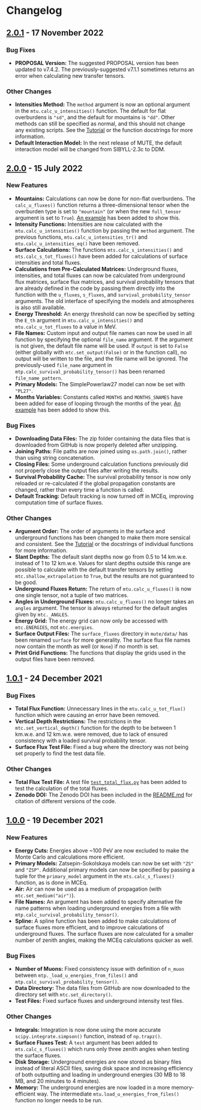 # Changelog

## [2.0.1](https://github.com/wjwoodley/mute/releases/tag/2.0.1) - 17 November 2022

### **Bug Fixes**

* **PROPOSAL Version:** The suggested PROPOSAL version has been updated to v7.4.2. The previously-suggested v7.1.1 sometimes returns an error when calculating new transfer tensors.

### **Other Changes**

* **Intensities Method:** The ``method`` argument is now an optional argument in the ``mtu.calc_u_intensities()`` function. The default for flat overburdens is ``"sd"``, and the default for mountains is ``"dd"``. Other methods can still be specified as normal, and this should not change any existing scripts. See the [Tutorial](docs/Tutorial.md#calculating-underground-intensities) or the function docstrings for more information.
* **Default Interaction Model:** In the next release of MUTE, the default interaction model will be changed from SIBYLL-2.3c to DDM.

## [2.0.0](https://github.com/wjwoodley/mute/releases/tag/2.0.0) - 15 July 2022

### **New Features**

* **Mountains:** Calculations can now be done for non-flat overburdens. The ``calc_u_fluxes()`` function returns a three-dimensional tensor when the overburden type is set to ``"mountain"`` (or when the new ``full_tensor`` argument is set to ``True``). [An example](examples/example_mountain_calculations.ipynb) has been added to show this.
* **Intensity Functions:** Intensities are now calculated with the ``mtu.calc_u_intensities()`` function by passing the ``method`` argument. The previous functions, ``mtu.calc_u_intensities_tr()`` and ``mtu.calc_u_intensities_eq()`` have been removed.
* **Surface Calculations:** The functions ``mts.calc_s_intensities()`` and ``mts.calc_s_tot_fluxes()`` have been added for calculations of surface intensities and total fluxes.
* **Calculations from Pre-Calculated Matrices:** Underground fluxes, intensities, and total fluxes can now be calculated from underground flux matrices, surface flux matrices, and survival probability tensors that are already defined in the code by passing them directly into the function with the ``u_fluxes``, ``s_fluxes``, and ``survival_probability_tensor`` arguments. The old interface of specifying the models and atmospheres is also still available.
* **Energy Threshold:** An energy threshold can now be specified by setting the ``E_th`` argument in ``mtu.calc_u_intensities()`` and ``mtu.calc_u_tot_fluxes`` to a value in MeV.
* **File Names:** Custom input and output file names can now be used in all function by specifying the optional ``file_name`` argument. If the argument is not given, the default file name will be used. If ``output`` is set to ``False`` (either globally with ``mtc.set_output(False)`` or in the function call), no output will be written to the file, and the file name will be ignored. The previously-used ``file_name`` argument in ``mtp.calc_survival_probability_tensor()`` has been renamed ``file_name_pattern``.
* **Primary Models:** The SimplePowerlaw27 model can now be set with ``"PL27"``.
* **Months Variables:** Constants called ``MONTHS`` and ``MONTHS_SNAMES`` have been added for ease of looping through the months of the year. [An example](examples/example_seasonal_variations.ipynb) has been added to show this.

### **Bug Fixes**

* **Downloading Data Files:** The zip folder containing the data files that is downloaded from GitHub is now properly deleted after unzipping.
* **Joining Paths:** File paths are now joined using ``os.path.join()``, rather than using string concatenation.
* **Closing Files:** Some underground calculation functions previously did not properly close the output files after writing the results.
* **Survival Probability Cache:** The survival probability tensor is now only reloaded or re-calculated if the global propagation constants are changed, rather than every time a function is called.
* **Default Tracking:** Default tracking is now turned off in MCEq, improving computation time of surface fluxes.

### **Other Changes**

* **Argument Order:** The order of arguments in the surface and underground functions has been changed to make them more sensical and consistent. See the [Tutorial](docs/Tutorial.md) or the docstrings of individual functions for more information.
* **Slant Depths:** The default slant depths now go from 0.5 to 14 km.w.e. instead of 1 to 12 km.w.e. Values for slant depths outside this range are possible to calculate with the default transfer tensors by setting ``mtc.shallow_extrapolation`` to ``True``, but the results are not guaranteed to be good.
* **Underground Fluxes Return:** The return of ``mtu.calc_u_fluxes()`` is now one single tensor, not a tuple of two matrices.
* **Angles in Underground Fluxes:** ``mtu.calc_u_fluxes()`` no longer takes an ``angles`` argument. The tensor is always returned for the default angles given by ``mtc._ANGLES``.
* **Energy Grid:** The energy grid can now only be accessed with ``mtc.ENERGIES``, not ``mtc.energies``.
* **Surface Output Files:** The ``surface_fluxes`` directory in ``mute/data/`` has been renamed ``surface`` for more generality. The surface flux file names now contain the month as well (or ``None``) if no month is set.
* **Print Grid Functions:** The functions that display the grids used in the output files have been removed.

## [1.0.1](https://github.com/wjwoodley/mute/releases/tag/1.0.1) - 24 December 2021

### Bug Fixes

* **Total Flux Function:** Unnecessary lines in the ``mtu.calc_u_tot_flux()`` function which were causing an error have been removed.
* **Vertical Depth Restrictions:** The restrictions in the ``mtc.set_vertical_depth()`` function for the depth to be between 1 km.w.e. and 12 km.w.e. were removed, due to lack of ensured consistency with a loaded survival probability tensor.
* **Surface Flux Test File:** Fixed a bug where the directory was not being set properly to find the test data file.

### Other Changes

* **Total Flux Test File:** A test file [``test_total_flux.py``](mute/tests/test_total_flux.py) has been added to test the calculation of the total fluxes.
* **Zenodo DOI:** The Zenodo DOI has been included in the [README.md](README.md) for citation of different versions of the code.

## [1.0.0](https://github.com/wjwoodley/mute/releases/tag/1.0.0) - 19 December 2021

### New Features

* **Energy Cuts:** Energies above ~100 PeV are now excluded to make the Monte Carlo and calculations more efficient.
* **Primary Models:** Zatsepin-Sokolskaya models can now be set with ``"ZS"`` and ``"ZSP"``. Additional primary models can now be specified by passing a tuple for the ``primary_model`` argument in the ``mts.calc_s_fluxes()`` function, as is done in MCEq.
* **Air:** Air can now be used as a medium of propagation (with ``mtc.set_medium("air")``).
* **File Names:** An argument has been added to specify alternative file name patterns when loading underground energies from a file with ``mtp.calc_survival_probability_tensor()``.
* **Spline:** A spline function has been added to make calculations of surface fluxes more efficient, and to improve calculations of underground fluxes. The surface fluxes are now calculated for a smaller number of zenith angles, making the MCEq calculations quicker as well.

### Bug Fixes

* **Number of Muons:** Fixed consistency issue with definition of ``n_muon`` between ``mtp._load_u_energies_from_files()`` and ``mtp.calc_survival_probability_tensor()``.
* **Data Directory:** The data files from GitHub are now downloaded to the directory set with ``mtc.set_directory()``.
* **Test Files:** Fixed surface fluxes and underground intensity test files.

### Other Changes

* **Integrals:** Integration is now done using the more accurate ``scipy.integrate.simpson()`` function, instead of ``np.trapz()``.
* **Surface Fluxes Test:** A ``test`` argument has been added to ``mts.calc_s_fluxes()`` which runs only three zenith angles when testing the surface fluxes.
* **Disk Storage:** Underground energies are now stored as binary files instead of literal ASCII files, saving disk space and increasing efficiency of both outputting and loading in underground energies (30 MB to 18 MB, and 20 minutes to 4 minutes).
* **Memory:** The underground energies are now loaded in a more memory-efficient way. The intermediate ``mtu.load_u_energies_from_files()`` function no longer needs to be run.
